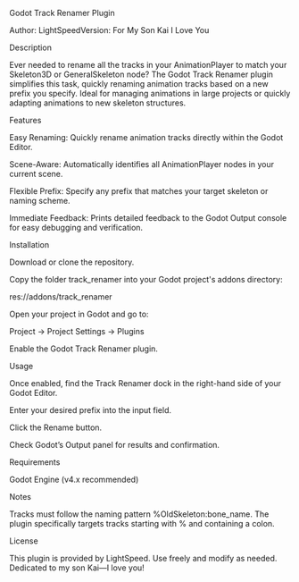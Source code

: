 Godot Track Renamer Plugin

Author: LightSpeedVersion: For My Son Kai I Love You

Description

Ever needed to rename all the tracks in your AnimationPlayer to match your Skeleton3D or GeneralSkeleton node? The Godot Track Renamer plugin simplifies this task, quickly renaming animation tracks based on a new prefix you specify. Ideal for managing animations in large projects or quickly adapting animations to new skeleton structures.

Features

Easy Renaming: Quickly rename animation tracks directly within the Godot Editor.

Scene-Aware: Automatically identifies all AnimationPlayer nodes in your current scene.

Flexible Prefix: Specify any prefix that matches your target skeleton or naming scheme.

Immediate Feedback: Prints detailed feedback to the Godot Output console for easy debugging and verification.

Installation

Download or clone the repository.

Copy the folder track_renamer into your Godot project's addons directory:

res://addons/track_renamer

Open your project in Godot and go to:

Project -> Project Settings -> Plugins

Enable the Godot Track Renamer plugin.

Usage

Once enabled, find the Track Renamer dock in the right-hand side of your Godot Editor.

Enter your desired prefix into the input field.

Click the Rename button.

Check Godot’s Output panel for results and confirmation.

Requirements

Godot Engine (v4.x recommended)

Notes

Tracks must follow the naming pattern %OldSkeleton:bone_name. The plugin specifically targets tracks starting with % and containing a colon.

License

This plugin is provided by LightSpeed. Use freely and modify as needed. Dedicated to my son Kai—I love you!
